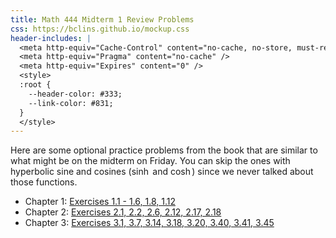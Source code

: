 ```yaml
---
title: Math 444 Midterm 1 Review Problems
css: https://bclins.github.io/mockup.css
header-includes: |
  <meta http-equiv="Cache-Control" content="no-cache, no-store, must-revalidate" />
  <meta http-equiv="Pragma" content="no-cache" />
  <meta http-equiv="Expires" content="0" />
  <style>
  :root {
    --header-color:	#333; 
    --link-color: #831;
  }
  </style>
---
```


Here are some optional practice problems from the book that are similar to what might be on the midterm on Friday.  You can skip the ones with hyperbolic sine and cosines ($\sinh$ and $\cosh$) since we never talked about those functions. 

* Chapter 1: [Exercises 1.1 - 1.6, 1.8, 1.12][1e]
* Chapter 2: [Exercises 2.1, 2.2, 2.6, 2.12, 2.17, 2.18][2e]
* Chapter 3: [Exercises 3.1, 3.7, 3.14, 3.18, 3.20, 3.40, 3.41, 3.45][3e]



[1e]: <http://people.hsc.edu/faculty-staff/blins/books/complex.pdf#section*.7>
[2e]: <http://people.hsc.edu/faculty-staff/blins/books/complex.pdf#section*.11>
[3e]: <http://people.hsc.edu/faculty-staff/blins/books/complex.pdf#section*.16>
[4e]: <http://people.hsc.edu/faculty-staff/blins/books/complex.pdf#section*.26>
[5e]: <http://people.hsc.edu/faculty-staff/blins/books/complex.pdf#section*.32>
[7e]: <http://people.hsc.edu/faculty-staff/blins/books/complex.pdf#section*.38>
[8e]: <http://people.hsc.edu/faculty-staff/blins/books/complex.pdf#section*.40>


<br>
<br>
<br>
<br>
<br>
<br>
<br>
<br>
